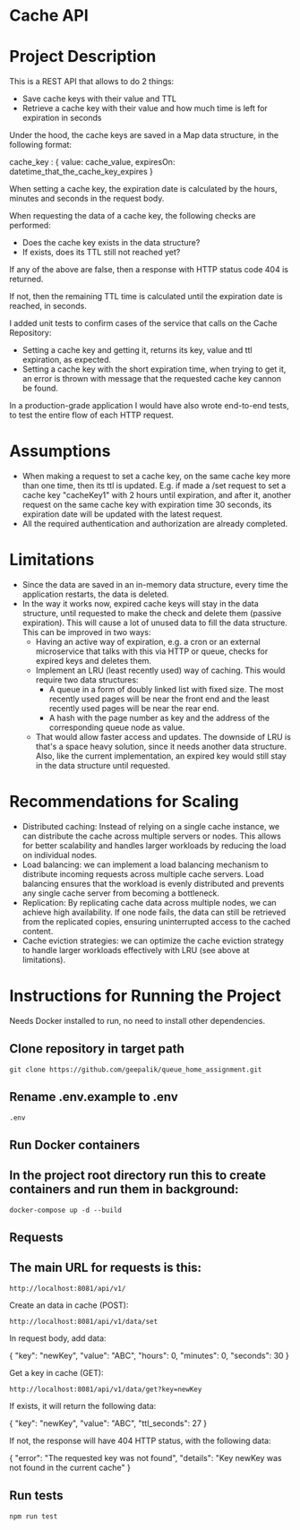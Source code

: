# Cache API

# Project Description

This is a REST API that allows to do 2 things:
* Save cache keys with their value and TTL
* Retrieve a cache key with their value and how much time is left for expiration in seconds

Under the hood, the cache keys are saved in a Map data structure, in the following format:

cache_key : { value: cache_value, expiresOn: datetime_that_the_cache_key_expires }

When setting a cache key, the expiration date is calculated by the hours, minutes and seconds in the request body.

When requesting the data of a cache key, the following checks are performed:
* Does the cache key exists in the data structure?
* If exists, does its TTL still not reached yet?

If any of the above are false, then a response with HTTP status code 404 is returned.

If not, then the remaining TTL time is calculated until the expiration date is reached, in seconds.

I added unit tests to confirm cases of the service that calls on the Cache Repository:
* Setting a cache key and getting it, returns its key, value and ttl expiration, as expected.
* Setting a cache key with the short expiration time, when trying to get it, an error is thrown with message that the requested cache key cannon be found.

In a production-grade application I would have also wrote end-to-end tests, to test the entire flow of each HTTP request.

# Assumptions

* When making a request to set a cache key, on the same cache key more than one time, then its ttl is updated. E.g. if made a /set request to set a cache key "cacheKey1" with 2 hours until expiration, and after it, another request on the same cache key with expiration time 30 seconds, its expiration date will be updated with the latest request.
* All the required authentication and authorization are already completed.

# Limitations

* Since the data are saved in an in-memory data structure, every time the application restarts, the data is deleted.
* In the way it works now, expired cache keys will stay in the data structure, until requested to make the check and delete them (passive expiration). This will cause a lot of unused data to fill the data structure. This can be improved in two ways:
    * Having an active way of expiration, e.g. a cron or an external microservice that talks with this via HTTP or queue, checks for expired keys and deletes them.
    * Implement an LRU (least recently used) way of caching. This would require two data structures: 
        * A queue in a form of doubly linked list with fixed size. The most recently used pages will be near the front end and the least recently used pages will be near the rear end.
        * A hash with the page number as key and the address of the corresponding queue node as value.
    * That would allow faster access and updates. The downside of LRU is that's a space heavy solution, since it needs another data structure. Also, like the current implementation, an expired key would still stay in the data structure until requested.

# Recommendations for Scaling

* Distributed caching: Instead of relying on a single cache instance, we can distribute the cache across multiple servers or nodes. This allows for better scalability and handles larger workloads by reducing the load on individual nodes.
* Load balancing: we can implement a load balancing mechanism to distribute incoming requests across multiple cache servers. Load balancing ensures that the workload is evenly distributed and prevents any single cache server from becoming a bottleneck.
* Replication: By replicating cache data across multiple nodes, we can achieve high availability. If one node fails, the data can still be retrieved from the replicated copies, ensuring uninterrupted access to the cached content.
* Cache eviction strategies: we can optimize the cache eviction strategy to handle larger workloads effectively with LRU (see above at limitations).

# Instructions for Running the Project

Needs Docker installed to run, no need to install other dependencies.

Clone repository in target path
-----

    git clone https://github.com/geepalik/queue_home_assignment.git

Rename .env.example to .env
-----

    .env

Run Docker containers
-----
In the project root directory run this to create containers and run them in background:
-----
    docker-compose up -d --build 

Requests
-----
The main URL for requests is this:
-----
    http://localhost:8081/api/v1/


Create an data in cache (POST):

    http://localhost:8081/api/v1/data/set


In request body, add data:

{
    "key": "newKey",
    "value": "ABC",
    "hours": 0,
    "minutes": 0,
    "seconds": 30
}

Get a key in cache (GET):

    http://localhost:8081/api/v1/data/get?key=newKey

If exists, it will return the following data:

{
    "key": "newKey",
    "value": "ABC",
    "ttl_seconds": 27
}

If not, the response will have 404 HTTP status, with the following data:

{
    "error": "The requested key was not found",
    "details": "Key newKey was not found in the current cache"
}

Run tests
-----
    npm run test
